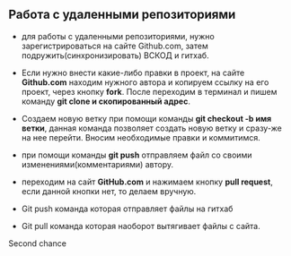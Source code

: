 ## Работа с удаленными репозиториями

* для работы с удаленными репозиториями, нужно зарегистрироваться на сайте Github.com, затем подружить(синхронизировать) ВСКОД и гитхаб.

* Если нужно внести какие-либо правки в проект, на сайте **Github.com** находим нужного автора и копируем ссылку на его проект, через кнопку **fork**. После переходим в терминал и пишем команду **git clone и скопированный адрес**.

* Создаем новую ветку при помощи команды **git checkout -b имя ветки**, данная команда позволяет создать новую ветку и сразу-же на нее перейти. Вносим необходимые правки и коммитимся.

* при помощи команды **git push** отправляем файл со своими изменениями(комментариями) автору.

* переходим на сайт **GitHub.com**  и нажимаем кнопку **pull request**, если данной кнопки нет, то делаем вручную.

* Git push команда которая отправляет файлы на гитхаб

* Git pull команда которая наоборот вытягивает файлы с сайта.

Second chance